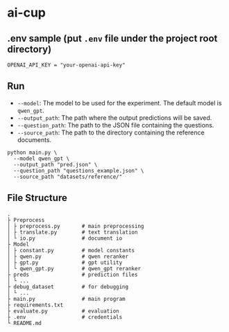 # ai-cup
## .env sample (put `.env` file under the project root directory)
```shell
OPENAI_API_KEY = "your-openai-api-key"
```
## Run
- `--model`: The model to be used for the experiment. The default model is `qwen_gpt`.
- `--output_path`: The path where the output predictions will be saved.
- `--question_path`: The path to the JSON file containing the questions.
- `--source_path`: The path to the directory containing the reference documents.
```shell
python main.py \
  --model qwen_gpt \
  --output_path "pred.json" \
  --question_path "questions_example.json" \
  --source_path "datasets/reference/" 
```
## File Structure
```
.
├ Preprocess
│ ├ preprocess.py       # main preprocessing
│ ├ translate.py        # text translation
│ └ io.py               # document io
├ Model
│ ├ constant.py         # model constants
│ ├ qwen.py             # qwen reranker
│ ├ gpt.py              # gpt utility
│ └ qwen_gpt.py         # qwen_gpt reranker
├ preds                 # prediction files
│ └ ...
├ debug_dataset         # for debugging
│ └ ...
├ main.py               # main program
├ requirements.txt
├ evaluate.py           # evaluation
├ .env                  # credentials
└ README.md
```